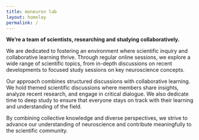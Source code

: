 ```yaml
---
title: moneuron lab
layout: homelay
permalink: /
---
```


**We’re a team of scientists, researching and studying collaboratively.**

We are dedicated to fostering an environment where scientific inquiry and collaborative learning thrive. Through regular online sessions, we explore a wide range of scientific topics, from in-depth discussions on recent developments to focused study sessions on key neuroscience concepts.

Our approach combines structured discussions with collaborative learning. We hold themed scientific discussions where members share insights, analyze recent research, and engage in critical dialogue. We also dedicate time to deep study to ensure that everyone stays on track with their learning and understanding of the field.

By combining collective knowledge and diverse perspectives, we strive to advance our understanding of neuroscience and contribute meaningfully to the scientific community.
